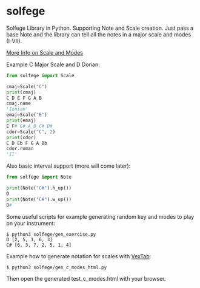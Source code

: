 # solfege
Solfege Library in Python. Supporting Note and Scale creation. Just pass a base Note and the library can tell all the notes in a major scale and modes (I-VII).

[More Info on Scale and Modes](https://en.wikipedia.org/wiki/Mode_(music))


Example C Major Scale and D Dorian:

```python
from solfege import Scale

cmaj=Scale("C")
print(cmaj)
C D E F G A B
cmaj.name
'Ionian'
emaj=Scale("E")
print(emaj)
E F# G# A B C# D#
cdor=Scale("C", 2)
print(cdor)
C D Eb F G A Bb
cdor.roman
'II'
```

Also basic interval support (more will come later):
```python
from solfege import Note

print(Note("C#").h_up())
D
print(Note("C#").w_up())
D#
```

Some useful scripts for example generating random key and modes to play on your instrument:

```
$ python3 solfege/gen_exercise.py
D [2, 5, 1, 6, 3]
C# [6, 3, 7, 2, 5, 1, 4]
```

Example how to generate notation for scales with [VexTab](http://www.vexflow.com/vextab/):
```
$ python3 solfege/gen_c_modes_html.py
```
Then open the generated test_c_modes.html with your browser.